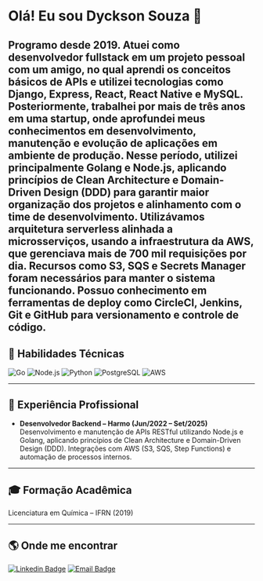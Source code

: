 # Olá! Eu sou Dyckson Souza 👋

Programo desde 2019. Atuei como desenvolvedor fullstack em um projeto pessoal com
um amigo, no qual aprendi os conceitos básicos de APIs e utilizei tecnologias como
Django, Express, React, React Native e MySQL.
Posteriormente, trabalhei por mais de três anos em uma startup, onde aprofundei meus
conhecimentos em desenvolvimento, manutenção e evolução de aplicações em ambiente
de produção.
Nesse período, utilizei principalmente Golang e Node.js, aplicando princípios de Clean
Architecture e Domain-Driven Design (DDD) para garantir maior organização dos
projetos e alinhamento com o time de desenvolvimento.
Utilizávamos arquitetura serverless alinhada a microsserviços, usando a infraestrutura da
AWS, que gerenciava mais de 700 mil requisições por dia. Recursos como S3, SQS e
Secrets Manager foram necessários para manter o sistema funcionando. Possuo
conhecimento em ferramentas de deploy como CircleCI, Jenkins, Git e GitHub para
versionamento e controle de código.
---

## 🚀 Habilidades Técnicas
![Go](https://img.shields.io/badge/Go-00ADD8?style=for-the-badge&logo=go&logoColor=white)
![Node.js](https://img.shields.io/badge/Node.js-43853D?style=for-the-badge&logo=node.js&logoColor=white)
![Python](https://img.shields.io/badge/Python-3776AB?style=for-the-badge&logo=python&logoColor=white)
![PostgreSQL](https://img.shields.io/badge/PostgreSQL-316192?style=for-the-badge&logo=postgresql&logoColor=white)
![AWS](https://img.shields.io/badge/AWS-232F3E?style=for-the-badge&logo=amazon-aws&logoColor=white)

---

## 💼 Experiência Profissional
- **Desenvolvedor Backend – Harmo (Jun/2022 – Set/2025)**  
Desenvolvimento e manutenção de APIs RESTful utilizando Node.js e Golang, aplicando princípios de Clean Architecture e Domain-Driven Design (DDD). Integrações com AWS (S3, SQS, Step Functions) e automação de processos internos.

---

## 🎓 Formação Acadêmica
Licenciatura em Química – IFRN (2019)

---

## 🌎 Onde me encontrar
[![Linkedin Badge](https://img.shields.io/badge/-Dyckson%20Souza-blue?style=flat-square&logo=Linkedin&logoColor=white&link=https://www.linkedin.com/in/dyckson-souza-381310129/)](https://www.linkedin.com/in/dyckson-souza-381310129/)
[![Email Badge](https://img.shields.io/badge/-dyckson__vyctor@hotmail.com-c14438?style=flat-square&logo=Gmail&logoColor=white)](mailto:dyckson_vyctor@hotmail.com)
